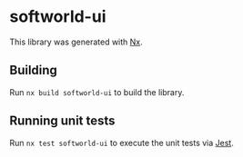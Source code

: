 # softworld-ui

This library was generated with [Nx](https://nx.dev).

## Building

Run `nx build softworld-ui` to build the library.

## Running unit tests

Run `nx test softworld-ui` to execute the unit tests via [Jest](https://jestjs.io).

